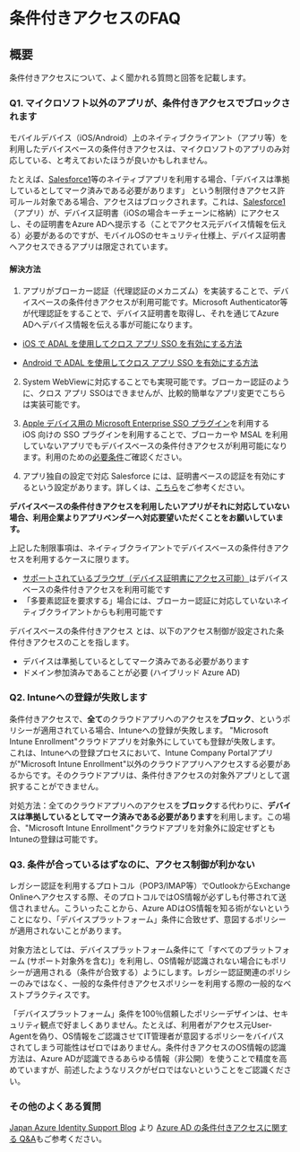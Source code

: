 # 条件付きアクセスのFAQ

## 概要
条件付きアクセスについて、よく聞かれる質問と回答を記載します。


### Q1. マイクロソフト以外のアプリが、条件付きアクセスでブロックされます
モバイルデバイス（iOS/Android）上のネイティブクライアント（アプリ等）を利用したデバイスベースの条件付きアクセスは、マイクロソフトのアプリのみ対応している、と考えておいたほうが良いかもしれません。  
  
たとえば、[Salesforce1](https://itunes.apple.com/us/app/salesforce/id404249815?mt=8)等のネイティブアプリを利用する場合、「デバイスは準拠しているとしてマーク済みである必要があります」 という制限付きアクセス許可ルール対象である場合、アクセスはブロックされます。これは、[Salesforce1](https://itunes.apple.com/us/app/salesforce/id404249815?mt=8)（アプリ）が、デバイス証明書（iOSの場合キーチェーンに格納）にアクセスし、その証明書をAzure ADへ提示する（ことでアクセス元デバイス情報を伝える）必要があるのですが、モバイルOSのセキュリティ仕様上、デバイス証明書へアクセスできるアプリは限定されています。  
  
#### 解決方法
1. アプリがブローカー認証（代理認証のメカニズム）を実装することで、デバイスベースの条件付きアクセスが利用可能です。Microsoft Authenticator等が代理認証をすることで、デバイス証明書を取得し、それを通じてAzure ADへデバイス情報を伝える事が可能になります。  
* [iOS で ADAL を使用してクロス アプリ SSO を有効にする方法](https://docs.microsoft.com/ja-jp/azure/active-directory/develop/active-directory-sso-ios)

* [Android で ADAL を使用してクロス アプリ SSO を有効にする方法](https://docs.microsoft.com/ja-jp/azure/active-directory/develop/active-directory-sso-android)

2. System WebViewに対応することでも実現可能です。ブローカー認証のように、クロス アプリ SSOはできませんが、比較的簡単なアプリ変更でこちらは実装可能です。

3. [Apple デバイス用の Microsoft Enterprise SSO プラグイン](https://docs.microsoft.com/ja-jp/azure/active-directory/develop/apple-sso-plugin)を利用する  
iOS 向けの SSO プラグインを利用することで、ブローカーや MSAL を利用していないアプリでもデバイスベースの条件付きアクセスが利用可能になります。利用のための[必要条件](https://docs.microsoft.com/ja-jp/azure/active-directory/develop/apple-sso-plugin#requirements)ご確認ください。

4. アプリ独自の設定で対応
Salesforce には、証明書ベースの認証を有効にするという設定があります。詳しくは、[こちら](https://help.salesforce.com/articleView?id=000340176&language=ja&type=1&mode=1)をご参考ください。


**デバイスベースの条件付きアクセスを利用したいアプリがそれに対応していない場合、利用企業よりアプリベンダーへ対応要望いただくことをお願いしています。**
  
  
上記した制限事項は、ネイティブクライアントでデバイスベースの条件付きアクセスを利用するケースに限ります。  
* [サポートされているブラウザ（デバイス証明書にアクセス可能）](https://docs.microsoft.com/ja-jp/azure/active-directory/active-directory-conditional-access-technical-reference#client-apps-condition)はデバイスベースの条件付きアクセスを利用可能です
* 「多要素認証を要求する」場合には、ブローカー認証に対応していないネイティブクライアントからも利用可能です

デバイスベースの条件付きアクセス とは、以下のアクセス制御が設定された条件付きアクセスのことを指します。
* デバイスは準拠しているとしてマーク済みである必要があります
* ドメイン参加済みであることが必要 (ハイブリッド Azure AD) 


### Q2. Intuneへの登録が失敗します
条件付きアクセスで、**全て**のクラウドアプリへのアクセスを**ブロック**、というポリシーが適用されている場合、Intuneへの登録が失敗します。
"Microsoft Intune Enrollment"クラウドアプリを対象外にしていても登録が失敗します。  
これは、Intuneへの登録プロセスにおいて、Intune Company Portalアプリが"Microsoft Intune Enrollment"以外のクラウドアプリへアクセスする必要があるからです。そのクラウドアプリは、条件付きアクセスの対象外アプリとして選択することができません。

対処方法：全てのクラウドアプリへのアクセスを**ブロック**する代わりに、**デバイスは準拠しているとしてマーク済みである必要があります**を利用します。この場合、"Microsoft Intune Enrollment"クラウドアプリを対象外に設定せずともIntuneの登録は可能です。

### Q3. 条件が合っているはずなのに、アクセス制御が利かない
レガシー認証を利用するプロトコル（POP3/IMAP等）でOutlookからExchange Onlineへアクセスする際、そのプロトコルではOS情報が必ずしも付帯されて送信されません。こういったことから、Azure ADはOS情報を知る術がないということになり、「デバイスプラットフォーム」条件に合致せず、意図するポリシーが適用されないことがあります。

対象方法としては、デバイスプラットフォーム条件にて「すべてのプラットフォーム (サポート対象外を含む)」を利用し、OS情報が認識されない場合にもポリシーが適用される（条件が合致する）ようにします。レガシー認証関連のポリシーのみではなく、一般的な条件付きアクセスポリシーを利用する際の一般的なベストプラクティスです。

「デバイスプラットフォーム」条件を100％信頼したポリシーデザインは、セキュリティ観点で好ましくありません。たとえば、利用者がアクセス元User-Agentを偽り、OS情報をご認識させてIT管理者が意図するポリシーをバイパスされてしまう可能性はゼロではありません。条件付きアクセスのOS情報の認識方法は、Azure ADが認識できるあらゆる情報（非公開）を使うことで精度を高めていますが、前述したようなリスクがゼロではないということをご認識ください。

### その他のよくある質問

[Japan Azure Identity Support Blog](https://blogs.technet.microsoft.com/jpazureid/) より [Azure AD の条件付きアクセスに関する Q&A](https://blogs.technet.microsoft.com/jpazureid/2017/12/04/conditional-access-qa/)もご参考ください。
